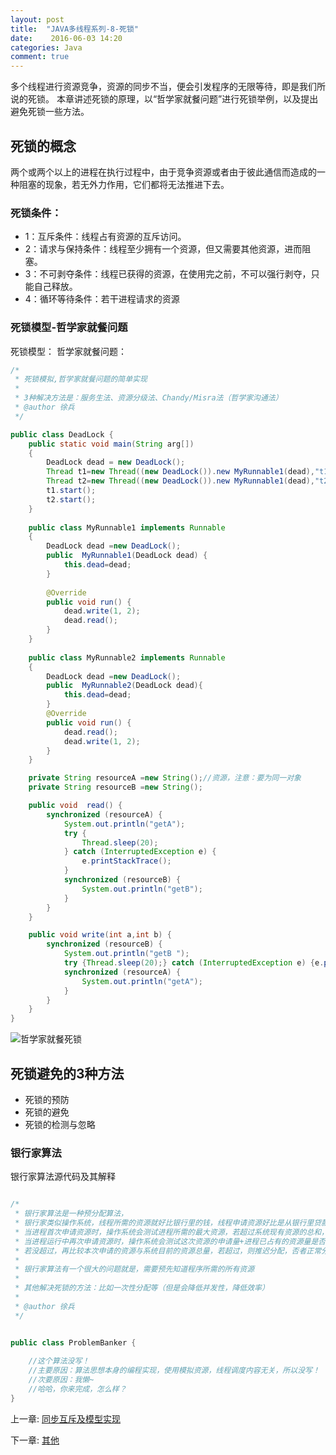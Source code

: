 ```yaml
---
layout: post
title:  "JAVA多线程系列-8-死锁"
date:    2016-06-03 14:20
categories: Java
comment: true
---
```


多个线程进行资源竞争，资源的同步不当，便会引发程序的无限等待，即是我们所说的死锁。
本章讲述死锁的原理，以“哲学家就餐问题”进行死锁举例，以及提出避免死锁一些方法。


## 死锁的概念

两个或两个以上的进程在执行过程中，由于竞争资源或者由于彼此通信而造成的一种阻塞的现象，若无外力作用，它们都将无法推进下去。

### 死锁条件：

 * 1：互斥条件：线程占有资源的互斥访问。
 * 2：请求与保持条件：线程至少拥有一个资源，但又需要其他资源，进而阻塞。
 * 3：不可剥夺条件：线程已获得的资源，在使用完之前，不可以强行剥夺，只能自己释放。
 * 4：循环等待条件：若干进程请求的资源


### 死锁模型-哲学家就餐问题

死锁模型：
哲学家就餐问题：

```java
/*
 * 死锁模拟,哲学家就餐问题的简单实现
 * 
 * 3种解决方法是：服务生法、资源分级法、Chandy/Misra法（哲学家沟通法）
 * @author 徐兵
 */

public class DeadLock {
	public static void main(String arg[])
	{
		DeadLock dead = new DeadLock();
		Thread t1=new Thread((new DeadLock()).new MyRunnable1(dead),"t1");
		Thread t2=new Thread((new DeadLock()).new MyRunnable1(dead),"t2");
		t1.start();
		t2.start();
	}
	
	public class MyRunnable1 implements Runnable
	{
		DeadLock dead =new DeadLock();
		public  MyRunnable1(DeadLock dead) {
			this.dead=dead;
		}
		
		@Override
		public void run() {
			dead.write(1, 2);
			dead.read();
		}
	}
	
	public class MyRunnable2 implements Runnable
	{
		DeadLock dead =new DeadLock();
		public  MyRunnable2(DeadLock dead){
			this.dead=dead;
		}
		@Override
		public void run() {
			dead.read();
			dead.write(1, 2);
		}
	}

    private String resourceA =new String();//资源，注意：要为同一对象
    private String resourceB =new String();

    public void  read() {
        synchronized (resourceA) {
    		System.out.println("getA");
        	try {
				Thread.sleep(20);
			} catch (InterruptedException e) {
				e.printStackTrace();
			}
            synchronized (resourceB) {
        		System.out.println("getB");
            } 
        } 
    } 

    public void write(int a,int b) { 
        synchronized (resourceB) {
    		System.out.println("getB ");
        	try {Thread.sleep(20);} catch (InterruptedException e) {e.printStackTrace();}
            synchronized (resourceA) {
        		System.out.println("getA");
            } 
        } 
    } 
}

```

![哲学家就餐死锁](https://github.com/xnzaa/xnzaa.github.io/raw/master/_images/Java%E5%A4%9A%E7%BA%BF%E7%A8%8B/%E6%AD%BB%E9%94%81.png)

## 死锁避免的3种方法

 * 死锁的预防
 * 死锁的避免
 * 死锁的检测与忽略


### 银行家算法

银行家算法源代码及其解释

```java

/*
 * 银行家算法是一种预分配算法，
 * 银行家类似操作系统，线程所需的资源就好比银行里的钱，线程申请资源好比是从银行里贷款。
 * 当进程首次申请资源时，操作系统会测试进程所需的最大资源，若超过系统现有资源的总和，则推迟分配，否者正常分配。
 * 当进程运行中再次申请资源时，操作系统会测试这次资源的申请量+进程已占有的资源量是否超过进程的最大需求量，如超过则拒绝分配。
 * 若没超过，再比较本次申请的资源与系统目前的资源总量，若超过，则推迟分配，否者正常分配。
 *  
 * 银行家算法有一个很大的问题就是，需要预先知道程序所需的所有资源
 * 
 * 其他解决死锁的方法：比如一次性分配等（但是会降低并发性，降低效率）
 * 
 * @author 徐兵
 */


public class ProblemBanker {
	
	//这个算法没写！
	//主要原因：算法思想本身的编程实现，使用模拟资源，线程调度内容无关，所以没写！
	//次要原因：我懒~
	//哈哈，你来完成，怎么样？
}

```



上一章: [同步互斥及模型实现](http://xnzaa.github.io/2016/06/03/JAVA%E5%A4%9A%E7%BA%BF%E7%A8%8B%E7%B3%BB%E5%88%97-7-%E5%90%8C%E6%AD%A5%E4%BA%92%E6%96%A5%E5%8F%8A%E6%A8%A1%E5%9E%8B%E5%AE%9E%E7%8E%B0/)

下一章: [其他](http://xnzaa.github.io/2016/06/03/JAVA%E5%A4%9A%E7%BA%BF%E7%A8%8B%E7%B3%BB%E5%88%97-9-%E5%85%B6%E4%BB%96/)

